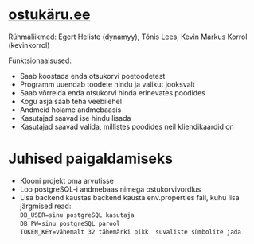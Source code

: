 # [ostukäru.ee](ostukäru.ee)

Rühmaliikmed: Egert Heliste (dynamyy), Tõnis Lees, Kevin Markus Korrol (kevinkorrol)

Funktsionaalsused:
- Saab koostada enda otsukorvi poetoodetest
- Programm uuendab toodete hindu ja valikut jooksvalt
- Saab võrrelda enda otsukorvi hinda erinevates poodides
- Kogu asja saab teha veebilehel
- Andmeid hoiame andmebaasis
- Kasutajad saavad ise hindu lisada
- Kasutajad saavad valida, millistes poodides neil kliendikaardid on

# Juhised paigaldamiseks
- Klooni projekt oma arvutisse
- Loo postgreSQL-i andmebaas nimega ostukorvivordlus
- Lisa backend kaustas backend kausta env.properties fail, kuhu lisa järgmised read:<br>
  `DB_USER=sinu postgreSQL kasutaja`<br>
  `DB_PW=sinu postgreSQL parool`<br>
  `TOKEN_KEY=vähemalt 32 tähemärki pikk  suvaliste sümbolite jada`<br>
